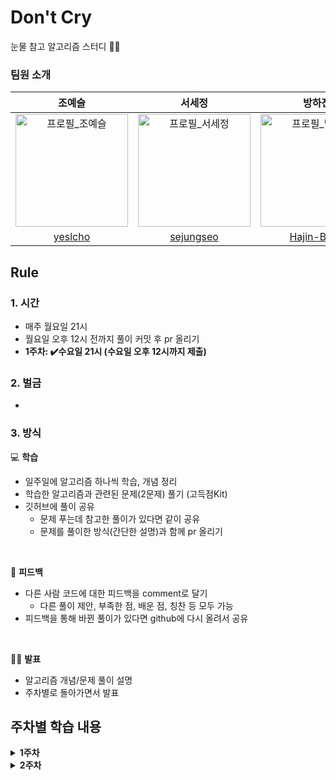 # Don't Cry

눈물 참고 알고리즘 스터디 👯‍♀️

### **팀원 소개**

|                                                                                                                                                                                                                                                                                                                                                                                                                                              조예슬                                                                                                                                                                                                                                                                                                                                                                                                                                              |                                                                                                                                                                                                                                                                                                                                                                                                                                              서세정                                                                                                                                                                                                                                                                                                                                                                                                                                              |                                                                       방하진                                                                       |
| :----------------------------------------------------------------------------------------------------------------------------------------------------------------------------------------------------------------------------------------------------------------------------------------------------------------------------------------------------------------------------------------------------------------------------------------------------------------------------------------------------------------------------------------------------------------------------------------------------------------------------------------------------------------------------------------------------------------------------------------------------------------------------------------------------------------------------------------------------------------------------------------------: | :----------------------------------------------------------------------------------------------------------------------------------------------------------------------------------------------------------------------------------------------------------------------------------------------------------------------------------------------------------------------------------------------------------------------------------------------------------------------------------------------------------------------------------------------------------------------------------------------------------------------------------------------------------------------------------------------------------------------------------------------------------------------------------------------------------------------------------------------------------------------------------------------: | :------------------------------------------------------------------------------------------------------------------------------------------------: |
| <img width="180" alt="프로필_조예슬" src="https://private-user-images.githubusercontent.com/122437649/281214748-76619ee5-3410-4d35-b785-338809470448.png?jwt=eyJhbGciOiJIUzI1NiIsInR5cCI6IkpXVCJ9.eyJpc3MiOiJnaXRodWIuY29tIiwiYXVkIjoicmF3LmdpdGh1YnVzZXJjb250ZW50LmNvbSIsImtleSI6ImtleTUiLCJleHAiOjE3MDQ5OTY4NTksIm5iZiI6MTcwNDk5NjU1OSwicGF0aCI6Ii8xMjI0Mzc2NDkvMjgxMjE0NzQ4LTc2NjE5ZWU1LTM0MTAtNGQzNS1iNzg1LTMzODgwOTQ3MDQ0OC5wbmc_WC1BbXotQWxnb3JpdGhtPUFXUzQtSE1BQy1TSEEyNTYmWC1BbXotQ3JlZGVudGlhbD1BS0lBVkNPRFlMU0E1M1BRSzRaQSUyRjIwMjQwMTExJTJGdXMtZWFzdC0xJTJGczMlMkZhd3M0X3JlcXVlc3QmWC1BbXotRGF0ZT0yMDI0MDExMVQxODA5MTlaJlgtQW16LUV4cGlyZXM9MzAwJlgtQW16LVNpZ25hdHVyZT1jODUwMjY3ZDdlN2QyNTBkYzM4ZGJkZjQxYjg1MzcxYTY5NDI5M2QzMjZjOWQzMTI2NzE3NWRiNmMzYjE1YWNmJlgtQW16LVNpZ25lZEhlYWRlcnM9aG9zdCZhY3Rvcl9pZD0wJmtleV9pZD0wJnJlcG9faWQ9MCJ9.AXtHu0LjgvByGVZbx7TFsSbi0_2EXmwqzjPBAaSx5Wo"> | <img width="180" alt="프로필_서세정" src="https://avatars.githubusercontent.com/u/125885922?v=4"> | <img width="180" alt="프로필_방하진" src="https://avatars.githubusercontent.com/u/138538168?s=400&u=2b0ee161014254ecb2b979c03edc226b3783293e&v=4"> |
|                                                                                                                                                                                                                                                                                                                                                                                                                              [yeslcho](https://github.com/yeslcho)                                                                                                                                                                                                                                                                                                                                                                                                                               |                                                                                                                                                                                                                                                                                                                                                                                                                            [sejungseo](https://github.com/sejungseo)                                                                                                                                                                                                                                                                                                                                                                                                                             |                                                    [Hajin-Bang](https://github.com/Hajin-Bang)                                                     |

## Rule

### **1. 시간**

- 매주 월요일 21시
- 월요일 오후 12시 전까지 풀이 커밋 후 pr 올리기
- **1주차: ✔️수요일 21시 (수요일 오후 12시까지 제출)**

### **2. 벌금**

-

### **3. 방식**

💻 **학습**

- 일주일에 알고리즘 하나씩 학습, 개념 정리
- 학습한 알고리즘과 관련된 문제(2문제) 풀기 (고득점Kit)
- 깃허브에 풀이 공유
  - 문제 푸는데 참고한 풀이가 있다면 같이 공유
  - 문제를 풀이한 방식(간단한 설명)과 함께 pr 올리기

<br/>

🧐 **피드백**

- 다른 사람 코드에 대한 피드백을 comment로 달기
  - 다른 풀이 제안, 부족한 점, 배운 점, 칭찬 등 모두 가능
- 피드백을 통해 바뀐 풀이가 있다면 github에 다시 올려서 공유

<br/>

💁🏻 **발표**

- 알고리즘 개념/문제 풀이 설명
- 주차별로 돌아가면서 발표

## 주차별 학습 내용

<details><summary><b>1주차</b></summary>
<br/>

<b style="font-size:17px">2024.01.17</b><br/>
**<lv1 문제로 예열하기>**

- **공통문제 5문제 + 선택 2문제**
- 공통문제
  - 제일 작은 수 제거하기
  - 가운데 글자 가져오기
  - 내적
  - 수박수박수박수박수박수?
  - 약수의 개수와 덧셈
- 개별문제
  - 예슬:
  - 세정:
  - 하진:

**💁🏻발표**

- 예슬:
- 세정:
- 하진:
</details>

<details><summary><b>2주차</b></summary>
<br/>
